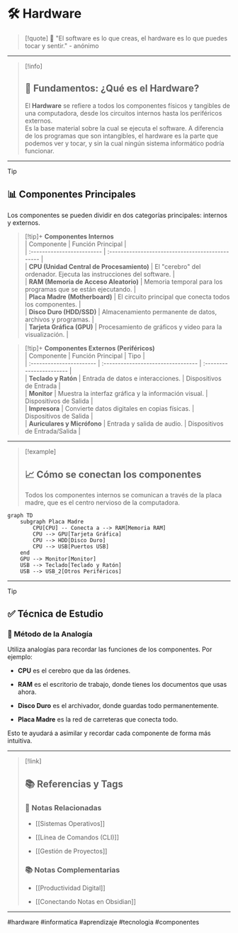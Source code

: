 # 🛠️ Hardware

> [!quote] 🧠 "El software es lo que creas, el hardware es lo que puedes tocar y sentir." - anónimo

---

> [!info]  
> ## 📝 Fundamentos: ¿Qué es el Hardware?  
> El **Hardware** se refiere a todos los componentes físicos y tangibles de una computadora, desde los circuitos internos hasta los periféricos externos.  
> Es la base material sobre la cual se ejecuta el software. A diferencia de los programas que son intangibles, el hardware es la parte que podemos ver y tocar, y sin la cual ningún sistema informático podría funcionar.

---

> [!tip]  
> ## 📊 Componentes Principales  
> Los componentes se pueden dividir en dos categorías principales: internos y externos.

> [!tip]+ **Componentes Internos**  
> | Componente                  | Función Principal                                 |  
> | :------------------------- | :----------------------------------------------- |  
> | **CPU (Unidad Central de Procesamiento)** | El "cerebro" del ordenador. Ejecuta las instrucciones del software. |  
> | **RAM (Memoria de Acceso Aleatorio)**      | Memoria temporal para los programas que se están ejecutando.          |  
> | **Placa Madre (Motherboard)**               | El circuito principal que conecta todos los componentes.              |  
> | **Disco Duro (HDD/SSD)**                    | Almacenamiento permanente de datos, archivos y programas.             |  
> | **Tarjeta Gráfica (GPU)**                   | Procesamiento de gráficos y video para la visualización.              |

> [!tip]+ **Componentes Externos (Periféricos)**  
> | Componente                | Función Principal                    | Tipo                     |  
> | :----------------------- | :--------------------------------- | :----------------------- |  
> | **Teclado y Ratón**       | Entrada de datos e interacciones.  | Dispositivos de Entrada  |  
> | **Monitor**               | Muestra la interfaz gráfica y la información visual. | Dispositivos de Salida   |  
> | **Impresora**             | Convierte datos digitales en copias físicas. | Dispositivos de Salida   |  
> | **Auriculares y Micrófono** | Entrada y salida de audio.        | Dispositivos de Entrada/Salida |

---

> [!example]  
> ## 📈 Cómo se conectan los componentes  
> Todos los componentes internos se comunican a través de la placa madre, que es el centro nervioso de la computadora.

```mermaid
graph TD
    subgraph Placa Madre
        CPU[CPU] -- Conecta a --> RAM[Memoria RAM]
        CPU --> GPU[Tarjeta Gráfica]
        CPU --> HDD[Disco Duro]
        CPU --> USB[Puertos USB]
    end
    GPU --> Monitor[Monitor]
    USB --> Teclado[Teclado y Ratón]
    USB --> USB_2[Otros Periféricos]
````

---

> [!tip]
> 
> ## ✅ Técnica de Estudio
> 
> ### 🧠 Método de la Analogía
> 
> Utiliza analogías para recordar las funciones de los componentes. Por ejemplo:
> 
> - **CPU** es el cerebro que da las órdenes.
>     
> - **RAM** es el escritorio de trabajo, donde tienes los documentos que usas ahora.
>     
> - **Disco Duro** es el archivador, donde guardas todo permanentemente.
>     
> - **Placa Madre** es la red de carreteras que conecta todo.
>     
> 
> Esto te ayudará a asimilar y recordar cada componente de forma más intuitiva.

---

> [!link]
> 
> ## 📚 Referencias y Tags
>
> ### 🔗 Notas Relacionadas
> 
> - [[Sistemas Operativos]]
>     
> - [[Línea de Comandos (CLI)]]
>     
> - [[Gestión de Proyectos]]
>     
>
> ### 📚 Notas Complementarias
> 
> - [[Productividad Digital]]
>     
> - [[Conectando Notas en Obsidian]]
>     

---

#hardware #informatica #aprendizaje #tecnologia #componentes

